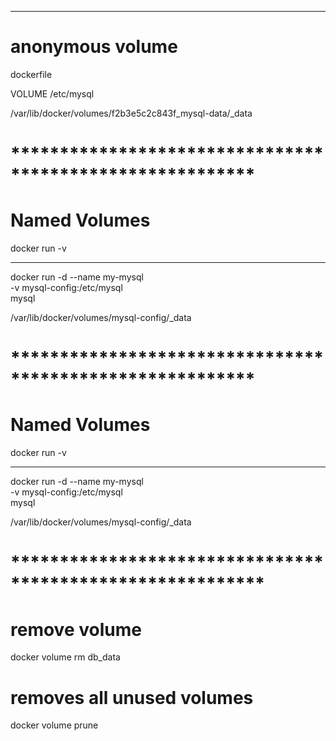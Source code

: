 ___________________________

# anonymous volume

dockerfile

VOLUME /etc/mysql

/var/lib/docker/volumes/f2b3e5c2c843f_mysql-data/_data


# *********************************************************


# Named Volumes


docker run -v
___________________________

docker run -d --name my-mysql \
  -v mysql-config:/etc/mysql \
  mysql


/var/lib/docker/volumes/mysql-config/_data


# *********************************************************


# Named Volumes


docker run -v
___________________________

docker run -d --name my-mysql \
  -v mysql-config:/etc/mysql \
  mysql


/var/lib/docker/volumes/mysql-config/_data


# **********************************************************

# remove volume
docker volume rm db_data	

# removes all unused volumes 
docker volume prune
